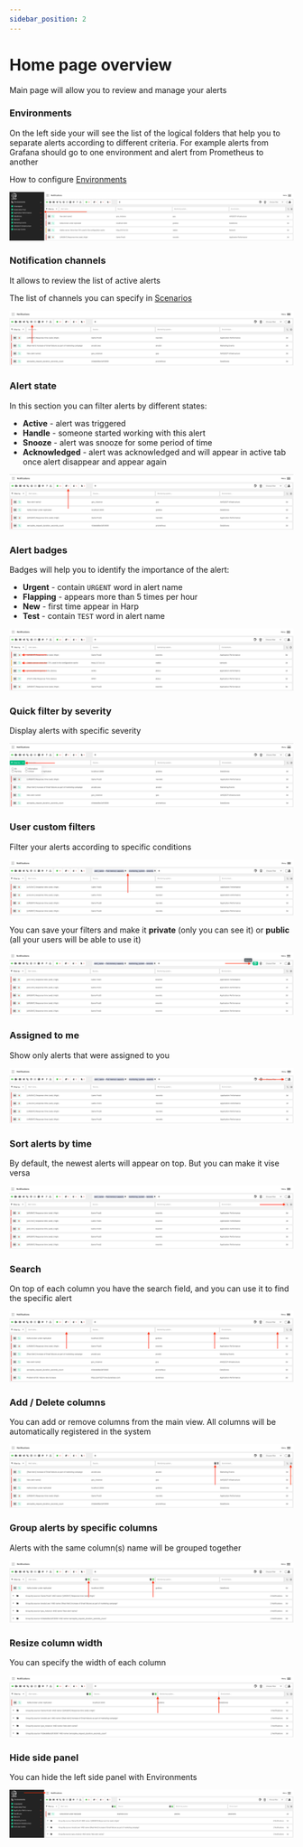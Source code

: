 ```yaml
---
sidebar_position: 2
---
```


# Home page overview

Main page will allow you to review and manage your alerts

### Environments
On the left side your will see the list of the logical folders that help you to separate alerts according to different criteria. For example alerts from Grafana should go to one environment and alert from Prometheus to another

How to configure [Environments](environments-overview.md)

![img_12.png](img_12.png)

### Notification channels
It allows to review the list of active alerts

The list of channels you can specify in [Scenarios](scenarios-overview)

![img_13.png](img_13.png)

### Alert state
In this section you can filter alerts by different states:

- **Active** - alert was triggered
- **Handle** - someone started working with this alert
- **Snooze** - alert was snooze for some period of time
- **Acknowledged** - alert was acknowledged and will appear in active tab once alert disappear and appear again

![img_14.png](img_14.png)

### Alert badges
Badges will help you to identify the importance of the alert:

- **Urgent** - contain `URGENT` word in alert name
- **Flapping** - appears more than 5 times per hour
- **New** - first time appear in Harp
- **Test** - contain `TEST` word in alert name

![img_15.png](img_15.png)

### Quick filter by severity

Display alerts with specific severity

![img_16.png](img_16.png)

### User custom filters
Filter your alerts according to specific conditions

![img_17.png](img_17.png)

You can save your filters and make it **private** (only you can see it) or **public** (all your users will be able to use it)

![img_18.png](img_18.png)

### Assigned to me

Show only alerts that were assigned to you

![img_19.png](img_19.png)


### Sort alerts by time

By default, the newest alerts will appear on top. But you can make it vise versa

![img_20.png](img_20.png)

### Search

On top of each column you have the search field, and you can use it to find the specific alert

![img_21.png](img_21.png)

### Add / Delete columns

You can add or remove columns from the main view. All columns will be automatically registered in the system

![img_22.png](img_22.png)

### Group alerts by specific columns

Alerts with the same column(s) name will be grouped together

![img_23.png](img_23.png)

### Resize column width

You can specify the width of each column

![img_24.png](img_24.png)

### Hide side panel

You can hide the left side panel with Environments

![img_25.png](img_25.png)